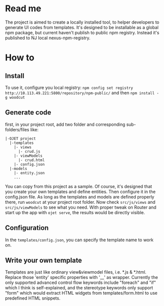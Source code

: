 # Read me
The project is aimed to create a locally installed tool, to helper developers to generate UI codes from templates.
It's designed to be installable as a global npm package, but current haven't publish to public npm registry. Instead it's published to NJ local nexus-npm-registry.

# How to
## Install
To use it, configure you local registry:
`npm config set registry http://10.113.49.221:5800/repository/npm-public/`
and then
`npm install -g woodcut`
## Generate code
first, in your project root, add two folder and corresponding sub-folders/files like:
```
|-OJET project
  |-templates
    |- views
      |- crud.js
    |- viewModels
      |- crud.html
    |- config.json
  |-models
    |- entity.json
    ...
```
You can copy from this project as a sample. Of course, it's designed that you create your own templates and define entities. Then configure it in the config.json file.
As long as the templates and models are defined properly there, run `woodcut` at your project root folder.
Now check `src/js/views` and `src/js/viewModels` to see what you need.
With proper tweak on Router and start up the app with `ojet serve`, the results would be directly visible.

## Configuration
In the `templates/config.json`, you can specify the template name to work on.

## Write your own template
Templates are just like ordinary view&viewmodel files, i.e. *.js & *.html. Replace those 'entity' specific properties with '__' as wrapper. Currently the only supported advanced control flow keywords include "foreach" and "if" which I think is self-explained, and the stereotype keywords only support "form" which would extract HTML widgets from templates/form.html to use predefined HTML snippets.
